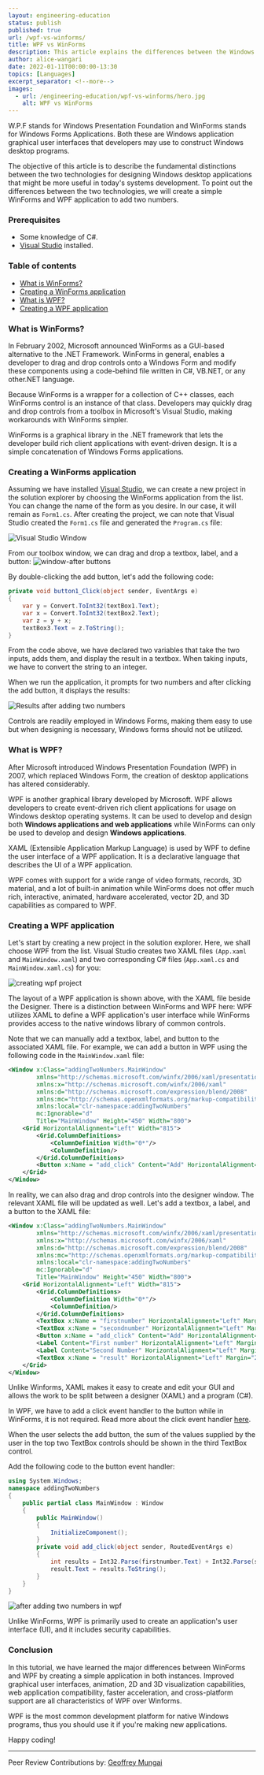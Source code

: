 ```yaml
---
layout: engineering-education
status: publish
published: true
url: /wpf-vs-winforms/
title: WPF vs WinForms
description: This article explains the differences between the Windows Presentation Foundation (WPF) and the Windows Forms (WinForms) graphical user interface builders.
author: alice-wangari
date: 2022-01-11T00:00:00-13:30
topics: [Languages]
excerpt_separator: <!--more-->
images:
  - url: /engineering-education/wpf-vs-winforms/hero.jpg
    alt: WPF vs WinForms
---
```

W.P.F stands for Windows Presentation Foundation and WinForms stands for Windows Forms Applications. Both these are Windows application graphical user interfaces that developers may use to construct Windows desktop programs.
<!--more-->
The objective of this article is to describe the fundamental distinctions between the two technologies for designing Windows desktop applications that might be more useful in today's systems development. To point out the differences between the two technologies, we will create a simple WinForms and WPF application to add two numbers.

### Prerequisites
- Some knowledge of C#.
- [Visual Studio](https://visualstudio.microsoft.com/) installed.

### Table of contents
- [What is WinForms?](#what-is-winforms)
- [Creating a WinForms application](#creating-a-winforms-application)
- [What is WPF?](#what-is-wpf)
- [Creating a WPF application](#creating-a-wpf-application)

### What is WinForms?
In February 2002, Microsoft announced WinForms as a GUI-based alternative to the .NET Framework. WinForms in general, enables a developer to drag and drop controls onto a Windows Form and modify these components using a code-behind file written in C#, VB.NET, or any other.NET language.

Because WinForms is a wrapper for a collection of C++ classes, each WinForms control is an instance of that class. Developers may quickly drag and drop controls from a toolbox in Microsoft's Visual Studio, making workarounds with WinForms simpler.

WinForms is a graphical library in the .NET framework that lets the developer build rich client applications with event-driven design. It is a simple concatenation of Windows Forms applications.
<!--  -->
### Creating a WinForms application
Assuming we have installed [Visual Studio](https://visualstudio.microsoft.com/), we can create a new project in the solution explorer by choosing the WinForms application from the list. You can change the name of the form as you desire. In our case, it will remain as `Form1.cs`. After creating the project, we can note that Visual Studio created the `Form1.cs` file and generated the `Program.cs` file:

![Visual Studio Window](/engineering-education/wpf-vs-winforms/visual-studio.png)

From our toolbox window, we can drag and drop a textbox, label, and a button:
![window-after buttons](/engineering-education/wpf-vs-winforms/add-window.png)

By double-clicking the add button, let's add the following code:

```csharp
private void button1_Click(object sender, EventArgs e)
{
    var y = Convert.ToInt32(textBox1.Text);
    var x = Convert.ToInt32(textBox2.Text);
    var z = y + x;
    textBox3.Text = z.ToString();
}
```

From the code above, we have declared two variables that take the two inputs, adds them, and display the result in a textbox. When taking inputs, we have to convert the string to an integer.

When we run the application, it prompts for two numbers and after clicking the add button, it displays the results:

![Results after adding two numbers](/engineering-education/wpf-vs-winforms/results.png)

Controls are readily employed in Windows Forms, making them easy to use but when designing is necessary, Windows forms should not be utilized.
<!--  -->
### What is WPF?
After Microsoft introduced Windows Presentation Foundation (WPF) in 2007, which replaced Windows Form, the creation of desktop applications has altered considerably.

WPF is another graphical library developed by Microsoft. WPF allows developers to create event-driven rich client applications for usage on Windows desktop operating systems. It can be used to develop and design both **Windows applications and web applications** while WinForms can only be used to develop and design **Windows applications**.

XAML (Extensible Application Markup Language) is used by WPF to define the user interface of a WPF application. It is a declarative language that describes the UI of a WPF application.

WPF comes with support for a wide range of video formats, records, 3D material, and a lot of built-in animation while WinForms does not offer much rich, interactive, animated, hardware accelerated, vector 2D, and 3D capabilities as compared to WPF.

### Creating a WPF application
Let's start by creating a new project in the solution explorer. Here, we shall choose WPF from the list. Visual Studio creates two XAML files `(App.xaml` and `MainWindow.xaml`) and two corresponding C# files (`App.xaml.cs` and `MainWindow.xaml.cs`) for you:

![creating wpf project](/engineering-education/wpf-vs-winforms/wpf-window.png)

The layout of a WPF application is shown above, with the XAML file beside the Designer. There is a distinction between WinForms and WPF here: WPF utilizes XAML to define a WPF application's user interface while WinForms provides access to the native windows library of common controls.

Note that we can manually add a textbox, label, and button to the associated XAML file. For example, we can add a button in WPF using the following code in the `MainWindow.xaml` file:

```xml
<Window x:Class="addingTwoNumbers.MainWindow"
        xmlns="http://schemas.microsoft.com/winfx/2006/xaml/presentation"
        xmlns:x="http://schemas.microsoft.com/winfx/2006/xaml"
        xmlns:d="http://schemas.microsoft.com/expression/blend/2008"
        xmlns:mc="http://schemas.openxmlformats.org/markup-compatibility/2006"
        xmlns:local="clr-namespace:addingTwoNumbers"
        mc:Ignorable="d"
        Title="MainWindow" Height="450" Width="800">
    <Grid HorizontalAlignment="Left" Width="815">
        <Grid.ColumnDefinitions>
            <ColumnDefinition Width="0*"/>
            <ColumnDefinition/>
        </Grid.ColumnDefinitions>
        <Button x:Name = "add_click" Content="Add" HorizontalAlignment="Left" Margin="254,217,0,0" VerticalAlignment="Top" Height="35" Width="92" Grid.ColumnSpan="2"/>
    </Grid>
</Window>
```

In reality, we can also drag and drop controls into the designer window. The relevant XAML file will be updated as well. Let's add a textbox, a label, and a button to the XAML file:

```xml
<Window x:Class="addingTwoNumbers.MainWindow"
        xmlns="http://schemas.microsoft.com/winfx/2006/xaml/presentation"
        xmlns:x="http://schemas.microsoft.com/winfx/2006/xaml"
        xmlns:d="http://schemas.microsoft.com/expression/blend/2008"
        xmlns:mc="http://schemas.openxmlformats.org/markup-compatibility/2006"
        xmlns:local="clr-namespace:addingTwoNumbers"
        mc:Ignorable="d"
        Title="MainWindow" Height="450" Width="800">
    <Grid HorizontalAlignment="Left" Width="815">
        <Grid.ColumnDefinitions>
            <ColumnDefinition Width="0*"/>
            <ColumnDefinition/>
        </Grid.ColumnDefinitions>
        <TextBox x:Name = "firstnumber" HorizontalAlignment="Left" Margin="200,113,0,0" TextWrapping="Wrap" VerticalAlignment="Top" Width="200" Height="34" Grid.ColumnSpan="2"/>
        <TextBox x:Name = "secondnumber" HorizontalAlignment="Left" Margin="200,168,0,0" TextWrapping="Wrap" VerticalAlignment="Top" Width="200" Height="34" Grid.ColumnSpan="2"/>
        <Button x:Name = "add_click" Content="Add" HorizontalAlignment="Left" Margin="254,217,0,0" VerticalAlignment="Top" Height="35" Width="92" Grid.ColumnSpan="2"/>
        <Label Content="First number" HorizontalAlignment="Left" Margin="104,121,0,0" VerticalAlignment="Top" Grid.ColumnSpan="2"/>
        <Label Content="Second Number" HorizontalAlignment="Left" Margin="104,168,0,0" VerticalAlignment="Top" RenderTransformOrigin="0.492,2.809" Grid.ColumnSpan="2"/>
        <TextBox x:Name = "result" HorizontalAlignment="Left" Margin="200,293,0,0" Text="Results" TextWrapping="Wrap" VerticalAlignment="Top" Width="200" Height="34" Grid.ColumnSpan="2"/>
    </Grid>
</Window>
```

Unlike Winforms, XAML makes it easy to create and edit your GUI and allows the work to be split between a designer (XAML) and a program (C#).

In WPF, we have to add a click event handler to the button while in WinForms, it is not required. Read more about the click event handler [here](https://www.tutorialspoint.com/xaml/xaml_event_handling.htm).
<!--  -->

When the user selects the add button, the sum of the values supplied by the user in the top two TextBox controls should be shown in the third TextBox control.

Add the following code to the button event handler:

```cs
using System.Windows;
namespace addingTwoNumbers
{
    public partial class MainWindow : Window
    {
        public MainWindow()
        {
            InitializeComponent();
        }
        private void add_click(object sender, RoutedEventArgs e)
        {
            int results = Int32.Parse(firstnumber.Text) + Int32.Parse(secondnumber.Text);
            result.Text = results.ToString();
        }
    }
}
```

![after adding two numbers in wpf](/engineering-education/wpf-vs-winforms/wpf-add.png)

Unlike WinForms, WPF is primarily used to create an application's user interface (UI), and it includes security capabilities.

### Conclusion
In this tutorial, we have learned the major differences between WinForms and WPF by creating a simple application in both instances. Improved graphical user interfaces, animation, 2D and 3D visualization capabilities, web application compatibility, faster acceleration, and cross-platform support are all characteristics of WPF over Winforms.

WPF is the most common development platform for native Windows programs, thus you should use it if you're making new applications.

Happy coding!

---
Peer Review Contributions by: [Geoffrey Mungai](/engineering-education/authors/geoffrey-mungai/)
